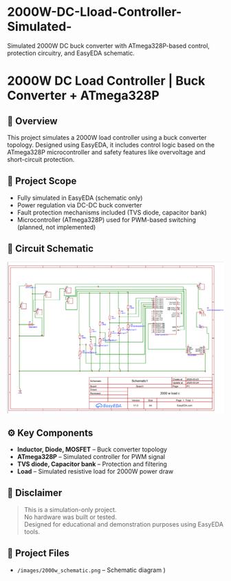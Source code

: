 # 2000W-DC-Lload-Controller-Simulated-
Simulated 2000W DC buck converter with ATmega328P-based control, protection circuitry, and EasyEDA schematic.
# 2000W DC Load Controller | Buck Converter + ATmega328P

## 🧠 Overview
This project simulates a 2000W load controller using a buck converter topology. Designed using EasyEDA, it includes control logic based on the ATmega328P microcontroller and safety features like overvoltage and short-circuit protection.

## 🔧 Project Scope
- Fully simulated in EasyEDA (schematic only)
- Power regulation via DC-DC buck converter
- Fault protection mechanisms included (TVS diode, capacitor bank)
- Microcontroller (ATmega328P) used for PWM-based switching (planned, not implemented)

## 📐 Circuit Schematic
![2000W Circuit Schematic](https://github.com/swaradh-273/2000W-DC-Lload-Controller-Simulated-/blob/main/images/2000w%20schmatic.png?raw=true)

## ⚙️ Key Components
- **Inductor, Diode, MOSFET** – Buck converter topology
- **ATmega328P** – Simulated controller for PWM signal
- **TVS diode, Capacitor bank** – Protection and filtering
- **Load** – Simulated resistive load for 2000W power draw

## 🚫 Disclaimer
> This is a simulation-only project.  
> No hardware was built or tested.  
> Designed for educational and demonstration purposes using EasyEDA tools.

## 📁 Project Files
- `/images/2000w_schematic.png` – Schematic diagram
)
